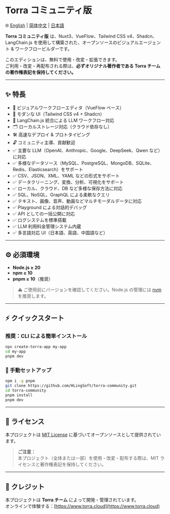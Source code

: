 # Torra コミュニティ版

🌐 [English](./README.md) | [简体中文](./README.zh-CN.md) | [日本語](./README.ja.md)

**Torra コミュニティ版** は、Nuxt3、VueFlow、Tailwind CSS v4、Shadcn、LangChain.js を使用して構築された、オープンソースのビジュアルエージェント & ワークフロービルダーです。

このエディションは、無料で使用・改変・拡張できます。  
ご利用・改変・再配布される際は、**必ずオリジナル著作者である Torra チームの著作権表記を保持してください。**

---

## ✨ 特長

- 🚀 ビジュアルワークフローエディタ（VueFlow ベース）
- 🎨 モダンな UI（Tailwind CSS v4 + Shadcn）
- 🤖 LangChain.js 統合による LLM ワークフロー対応
- 🗂 ローカルストレージ対応（クラウド依存なし）
- 🛠 高速なデプロイ & プロトタイピング
- 🔓 コミュニティ主導、貢献歓迎
- ✅ 主要な LLM（OpenAI、Anthropic、Google、DeepSeek、Qwen など）に対応
- ✅ 多様なデータソース（MySQL、PostgreSQL、MongoDB、SQLite、Redis、Elasticsearch）をサポート
- ✅ CSV、JSON、XML、YAML などの形式をサポート
- ✅ データクリーニング、変換、分析、可視化をサポート
- ✅ ローカル、クラウド、DB など多様な保存方法に対応
- ✅ SQL、NoSQL、GraphQL による柔軟なクエリ
- ✅ テキスト、画像、音声、動画などマルチモーダルデータに対応
- ✅ Playground による対話的デバッグ
- ✅ API としての一括公開に対応
- ✅ ログシステムを標準搭載
- ✅ LLM 利用料金管理システム内蔵
- ✅ 多言語対応 UI（日本語、英語、中国語など）

---

## ⚙️ 必須環境

- **Node.js ≥ 20**
- **npm ≥ 10**
- **pnpm ≥ 10**（推奨）

> ⚠️ ご使用前にバージョンを確認してください。Node.js の管理には [nvm](https://github.com/nvm-sh/nvm) を推奨します。

---

## ⚡ クイックスタート

### 推奨：CLI による簡単インストール

```bash
npx create-torra-app my-app
cd my-app
pnpm dev
```

### 🧰 手動セットアップ

```bash
npm i -g pnpm
git clone https://github.com/HLingSoft/torra-community.git
cd torra-community
pnpm install
pnpm dev
```

---

## 📄 ライセンス

本プロジェクトは [MIT License](./LICENSE) に基づいてオープンソースとして提供されています。

> **ご注意：**  
> 本プロジェクト（全体または一部）を使用・改変・配布する際は、MIT ライセンスと著作権表記を保持してください。

---

## 🙌 クレジット

本プロジェクトは **Torra チーム** によって開発・管理されています。  
オンラインで体験する：[https://www.torra.cloud](https://www.torra.cloud)

